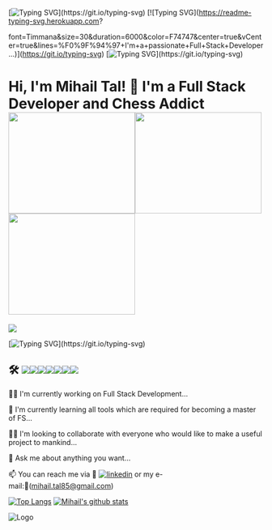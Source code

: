 [![Typing SVG](https://readme-typing-svg.herokuapp.com?font=Timmana&size=30&duration=6000&color=F74747&center=true&vCenter=true&lines=%F0%9F%94%97+Hi+I'm+Mihail+Tal!...)](https://git.io/typing-svg)
[![Typing SVG](https://readme-typing-svg.herokuapp.com?

font=Timmana&size=30&duration=6000&color=F74747&center=true&vCenter=true&lines=%F0%9F%94%97+I'm+a+passionate+Full+Stack+Developer...)](https://git.io/typing-svg)
[![Typing SVG](https://readme-typing-svg.herokuapp.com?font=Timmana&size=30&duration=6000&color=F74747&center=true&vCenter=true&lines=%F0%9F%94%97+and+chess+addict...)](https://git.io/typing-svg)


# Hi, I'm Mihail Tal! 👋 I'm a Full Stack Developer and Chess Addict<img src="https://c.tenor.com/WkvX9dBN0G0AAAAd/be%C5%9Fikta%C5%9F-flag.gif" width="250" height="200" /><img src="https://phoneky.co.uk/thumbs/screensavers/down/games/pacman_1u2pcy2y.gif" width="250" height="200" /><img src="https://blog.trymyui.com/wp-content/uploads/2020/04/mario-dire-level-to-reflect-the-difficult-challenges-of-making-impactful-ux.gif" width="250" height="200" />

![](https://api.visitorbadge.io/api/VisitorHit?user=Tal58f&repo=github-visitors-badge&countColor=%237B1E7A)

[![Typing SVG](https://readme-typing-svg.herokuapp.com?font=Timmana&size=30&duration=6000&color=F74747&center=true&vCenter=true&lines=%F0%9F%94%97+Hi+I'm+Mihail+Tal!...)](https://git.io/typing-svg)








## 🛠 <img src="https://img.shields.io/badge/Python-FFD43B?style=for-the-badge&logo=python&logoColor=blue" /><img src="https://img.shields.io/badge/JavaScript-323330?style=for-the-badge&logo=javascript&logoColor=F7DF1E" /><img src="https://img.shields.io/badge/HTML5-E34F26?style=for-the-badge&logo=html5&logoColor=white" /><img src="https://img.shields.io/badge/CSS3-1572B6?style=for-the-badge&logo=css3&logoColor=white" /><img src="https://img.shields.io/badge/SQLite-07405E?style=for-the-badge&logo=sqlite&logoColor=white" /><img src="https://img.shields.io/badge/Linux-FCC624?style=for-the-badge&logo=linux&logoColor=black" /><img src="https://img.shields.io/badge/Jira-0052CC?style=for-the-badge&logo=Jira&logoColor=white" />


👩‍💻  I'm currently working on Full Stack Development...

🧠 I'm currently learning all tools which are required for becoming a master of FS...

👯‍♀️ I'm looking to collaborate with everyone who would like to make a useful project to mankind... 

🤔 Ask me about anything you want...

📫 You can reach me via 🔗 [![linkedin](https://img.shields.io/badge/linkedin-0A66C2?style=for-the-badge&logo=linkedin&logoColor=white)](https://www.linkedin.com/in/talha-toparl%C4%B1-49055372/) or my e-mail:🔗(mihail.tal85@gmail.com)




[![Top Langs](https://github-readme-stats.vercel.app/api/top-langs/?username=Tal58)](https://github.com/Tal58/github-readme-stats)
[![Mihail's github stats](https://github-readme-stats.vercel.app/api?username=Tal58)](https://github.com/Tal58/github-readme-stats)






![Logo](https://bigthink.com/wp-content/uploads/2022/01/AdobeStock_236786791.jpeg?lb=1536,864)

